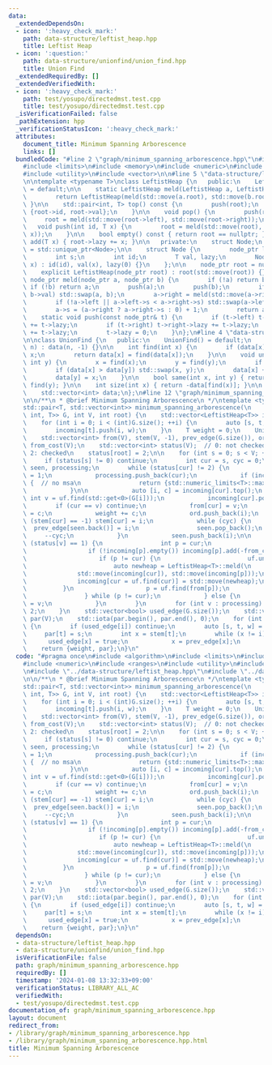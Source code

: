 ```yaml
---
data:
  _extendedDependsOn:
  - icon: ':heavy_check_mark:'
    path: data-structure/leftist_heap.hpp
    title: Leftist Heap
  - icon: ':question:'
    path: data-structure/unionfind/union_find.hpp
    title: Union Find
  _extendedRequiredBy: []
  _extendedVerifiedWith:
  - icon: ':heavy_check_mark:'
    path: test/yosupo/directedmst.test.cpp
    title: test/yosupo/directedmst.test.cpp
  _isVerificationFailed: false
  _pathExtension: hpp
  _verificationStatusIcon: ':heavy_check_mark:'
  attributes:
    document_title: Minimum Spanning Arborescence
    links: []
  bundledCode: "#line 2 \"graph/minimum_spanning_arborescence.hpp\"\n#include <algorithm>\n\
    #include <limits>\n#include <memory>\n#include <numeric>\n#include <ranges>\n\
    #include <utility>\n#include <vector>\n\n#line 5 \"data-structure/leftist_heap.hpp\"\
    \n\ntemplate <typename T>\nclass LeftistHeap {\n   public:\n    LeftistHeap()\
    \ = default;\n\n    static LeftistHeap meld(LeftistHeap a, LeftistHeap b) {\n\
    \        return LeftistHeap(meld(std::move(a.root), std::move(b.root)));\n   \
    \ }\n\n    std::pair<int, T> top() const {\n        push(root);\n        return\
    \ {root->id, root->val};\n    }\n\n    void pop() {\n        push(root);\n   \
    \     root = meld(std::move(root->left), std::move(root->right));\n    }\n\n \
    \   void push(int id, T x) {\n        root = meld(std::move(root), std::make_unique<Node>(id,\
    \ x));\n    }\n\n    bool empty() const { return root == nullptr; }\n\n    void\
    \ add(T x) { root->lazy += x; }\n\n   private:\n    struct Node;\n    using node_ptr\
    \ = std::unique_ptr<Node>;\n\n    struct Node {\n        node_ptr left, right;\n\
    \        int s;\n        int id;\n        T val, lazy;\n        Node(int id, T\
    \ x) : id(id), val(x), lazy(0) {}\n    };\n\n    node_ptr root = nullptr;\n\n\
    \    explicit LeftistHeap(node_ptr root) : root(std::move(root)) {}\n\n    static\
    \ node_ptr meld(node_ptr a, node_ptr b) {\n        if (!a) return b;\n       \
    \ if (!b) return a;\n        push(a);\n        push(b);\n        if (a->val >\
    \ b->val) std::swap(a, b);\n        a->right = meld(std::move(a->right), std::move(b));\n\
    \        if (!a->left || a->left->s < a->right->s) std::swap(a->left, a->right);\n\
    \        a->s = (a->right ? a->right->s : 0) + 1;\n        return a;\n    }\n\n\
    \    static void push(const node_ptr& t) {\n        if (t->left) t->left->lazy\
    \ += t->lazy;\n        if (t->right) t->right->lazy += t->lazy;\n        t->val\
    \ += t->lazy;\n        t->lazy = 0;\n    }\n};\n#line 4 \"data-structure/unionfind/union_find.hpp\"\
    \n\nclass UnionFind {\n   public:\n    UnionFind() = default;\n    explicit UnionFind(int\
    \ n) : data(n, -1) {}\n\n    int find(int x) {\n        if (data[x] < 0) return\
    \ x;\n        return data[x] = find(data[x]);\n    }\n\n    void unite(int x,\
    \ int y) {\n        x = find(x);\n        y = find(y);\n        if (x == y) return;\n\
    \        if (data[x] > data[y]) std::swap(x, y);\n        data[x] += data[y];\n\
    \        data[y] = x;\n    }\n\n    bool same(int x, int y) { return find(x) ==\
    \ find(y); }\n\n    int size(int x) { return -data[find(x)]; }\n\n   private:\n\
    \    std::vector<int> data;\n};\n#line 12 \"graph/minimum_spanning_arborescence.hpp\"\
    \n\n/**\n * @brief Minimum Spanning Arborescence\n */\ntemplate <typename T>\n\
    std::pair<T, std::vector<int>> minimum_spanning_arborescence(\n    std::vector<std::tuple<int,\
    \ int, T>> G, int V, int root) {\n    std::vector<LeftistHeap<T>> incoming(V);\n\
    \    for (int i = 0; i < (int)G.size(); ++i) {\n        auto [s, t, w] = G[i];\n\
    \        incoming[t].push(i, w);\n    }\n    T weight = 0;\n    UnionFind uf(V);\n\
    \    std::vector<int> from(V), stem(V, -1), prev_edge(G.size()), ord;\n    std::vector<T>\
    \ from_cost(V);\n    std::vector<int> status(V);  // 0: not checked, 1: cheking,\
    \ 2: checked\n    status[root] = 2;\n\n    for (int s = 0; s < V; ++s) {\n   \
    \     if (status[s] != 0) continue;\n        int cur = s, cyc = 0;\n        std::vector<int>\
    \ seen, processing;\n        while (status[cur] != 2) {\n            status[cur]\
    \ = 1;\n            processing.push_back(cur);\n            if (incoming[cur].empty())\
    \ {  // no msa\n                return {std::numeric_limits<T>::max(), std::vector<int>()};\n\
    \            }\n\n            auto [i, c] = incoming[cur].top();\n           \
    \ int v = uf.find(std::get<0>(G[i]));\n            incoming[cur].pop();\n    \
    \        if (cur == v) continue;\n            from[cur] = v;\n            from_cost[cur]\
    \ = c;\n            weight += c;\n            ord.push_back(i);\n            if\
    \ (stem[cur] == -1) stem[cur] = i;\n            while (cyc) {\n              \
    \  prev_edge[seen.back()] = i;\n                seen.pop_back();\n           \
    \     --cyc;\n            }\n            seen.push_back(i);\n\n            if\
    \ (status[v] == 1) {\n                int p = cur;\n                do {\n   \
    \                 if (!incoming[p].empty()) incoming[p].add(-from_cost[p]);\n\
    \                    if (p != cur) {\n                        uf.unite(p, cur);\n\
    \                        auto newheap = LeftistHeap<T>::meld(\n              \
    \              std::move(incoming[cur]), std::move(incoming[p]));\n          \
    \              incoming[cur = uf.find(cur)] = std::move(newheap);\n          \
    \          }\n                    p = uf.find(from[p]);\n                    ++cyc;\n\
    \                } while (p != cur);\n            } else {\n                cur\
    \ = v;\n            }\n        }\n        for (int v : processing) status[v] =\
    \ 2;\n    }\n    std::vector<bool> used_edge(G.size());\n    std::vector<int>\
    \ par(V);\n    std::iota(par.begin(), par.end(), 0);\n    for (int i : ord | std::views::reverse)\
    \ {\n        if (used_edge[i]) continue;\n        auto [s, t, w] = G[i];\n   \
    \     par[t] = s;\n        int x = stem[t];\n        while (x != i) {\n      \
    \      used_edge[x] = true;\n            x = prev_edge[x];\n        }\n    }\n\
    \    return {weight, par};\n}\n"
  code: "#pragma once\n#include <algorithm>\n#include <limits>\n#include <memory>\n\
    #include <numeric>\n#include <ranges>\n#include <utility>\n#include <vector>\n\
    \n#include \"../data-structure/leftist_heap.hpp\"\n#include \"../data-structure/unionfind/union_find.hpp\"\
    \n\n/**\n * @brief Minimum Spanning Arborescence\n */\ntemplate <typename T>\n\
    std::pair<T, std::vector<int>> minimum_spanning_arborescence(\n    std::vector<std::tuple<int,\
    \ int, T>> G, int V, int root) {\n    std::vector<LeftistHeap<T>> incoming(V);\n\
    \    for (int i = 0; i < (int)G.size(); ++i) {\n        auto [s, t, w] = G[i];\n\
    \        incoming[t].push(i, w);\n    }\n    T weight = 0;\n    UnionFind uf(V);\n\
    \    std::vector<int> from(V), stem(V, -1), prev_edge(G.size()), ord;\n    std::vector<T>\
    \ from_cost(V);\n    std::vector<int> status(V);  // 0: not checked, 1: cheking,\
    \ 2: checked\n    status[root] = 2;\n\n    for (int s = 0; s < V; ++s) {\n   \
    \     if (status[s] != 0) continue;\n        int cur = s, cyc = 0;\n        std::vector<int>\
    \ seen, processing;\n        while (status[cur] != 2) {\n            status[cur]\
    \ = 1;\n            processing.push_back(cur);\n            if (incoming[cur].empty())\
    \ {  // no msa\n                return {std::numeric_limits<T>::max(), std::vector<int>()};\n\
    \            }\n\n            auto [i, c] = incoming[cur].top();\n           \
    \ int v = uf.find(std::get<0>(G[i]));\n            incoming[cur].pop();\n    \
    \        if (cur == v) continue;\n            from[cur] = v;\n            from_cost[cur]\
    \ = c;\n            weight += c;\n            ord.push_back(i);\n            if\
    \ (stem[cur] == -1) stem[cur] = i;\n            while (cyc) {\n              \
    \  prev_edge[seen.back()] = i;\n                seen.pop_back();\n           \
    \     --cyc;\n            }\n            seen.push_back(i);\n\n            if\
    \ (status[v] == 1) {\n                int p = cur;\n                do {\n   \
    \                 if (!incoming[p].empty()) incoming[p].add(-from_cost[p]);\n\
    \                    if (p != cur) {\n                        uf.unite(p, cur);\n\
    \                        auto newheap = LeftistHeap<T>::meld(\n              \
    \              std::move(incoming[cur]), std::move(incoming[p]));\n          \
    \              incoming[cur = uf.find(cur)] = std::move(newheap);\n          \
    \          }\n                    p = uf.find(from[p]);\n                    ++cyc;\n\
    \                } while (p != cur);\n            } else {\n                cur\
    \ = v;\n            }\n        }\n        for (int v : processing) status[v] =\
    \ 2;\n    }\n    std::vector<bool> used_edge(G.size());\n    std::vector<int>\
    \ par(V);\n    std::iota(par.begin(), par.end(), 0);\n    for (int i : ord | std::views::reverse)\
    \ {\n        if (used_edge[i]) continue;\n        auto [s, t, w] = G[i];\n   \
    \     par[t] = s;\n        int x = stem[t];\n        while (x != i) {\n      \
    \      used_edge[x] = true;\n            x = prev_edge[x];\n        }\n    }\n\
    \    return {weight, par};\n}\n"
  dependsOn:
  - data-structure/leftist_heap.hpp
  - data-structure/unionfind/union_find.hpp
  isVerificationFile: false
  path: graph/minimum_spanning_arborescence.hpp
  requiredBy: []
  timestamp: '2024-01-08 13:32:33+09:00'
  verificationStatus: LIBRARY_ALL_AC
  verifiedWith:
  - test/yosupo/directedmst.test.cpp
documentation_of: graph/minimum_spanning_arborescence.hpp
layout: document
redirect_from:
- /library/graph/minimum_spanning_arborescence.hpp
- /library/graph/minimum_spanning_arborescence.hpp.html
title: Minimum Spanning Arborescence
---
```


